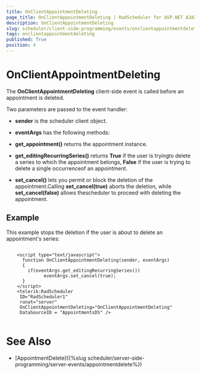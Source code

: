 ```yaml
---
title: OnClientAppointmentDeleting
page_title: OnClientAppointmentDeleting | RadScheduler for ASP.NET AJAX Documentation
description: OnClientAppointmentDeleting
slug: scheduler/client-side-programming/events/onclientappointmentdeleting
tags: onclientappointmentdeleting
published: True
position: 4
---
```


# OnClientAppointmentDeleting



The **OnClientAppointmentDeleting** client-side event is called before an appointment is deleted.

Two parameters are passed to the event handler:

* **sender** is the scheduler client object.

* **eventArgs** has the following methods:

* **get_appointment()** returns the appointment instance.

* **get_editingRecurringSeries()** returns **True** if the user is tryingto delete a series to which the appointment belongs, **False** if the user is trying to delete a single occurrenceof an appointment.

* **set_cancel()** lets you permit or block the deletion of the appointment.Calling **set_cancel(true)** aborts the deletion, while **set_cancel(false)** allows thescheduler to proceed with deleting the appointment.

## Example

This example stops the deletion if the user is about to delete an appointment's series:

````ASPNET
	
	<script type="text/javascript">   
	  function OnClientAppointmentDeleting(sender, eventArgs)
	  {
	    if(eventArgs.get_editingRecurringSeries())
	          eventArgs.set_cancel(true);
	  }
	</script>
	<telerik:RadScheduler
	 ID="RadScheduler1"
	 runat="server"  
	 OnClientAppointmentDeleting="OnClientAppointmentDeleting"
	 DataSourceID = "AppointmentsDS" />
	
````



# See Also

 * [AppointmentDelete]({%slug scheduler/server-side-programming/server-events/appointmentdelete%})
